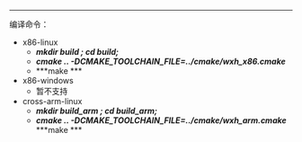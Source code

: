--------------------------------------------------
编译命令：
- x86-linux
    - ***mkdir build ; cd build;***
    - ***cmake .. -DCMAKE_TOOLCHAIN_FILE=../cmake/wxh_x86.cmake***
    - ***make ***
- x86-windows 
    - 暂不支持
- cross-arm-linux
    - ***mkdir build_arm ; cd build_arm;***
    - ***cmake .. -DCMAKE_TOOLCHAIN_FILE=../cmake/wxh_arm.cmake***
    ***make ***